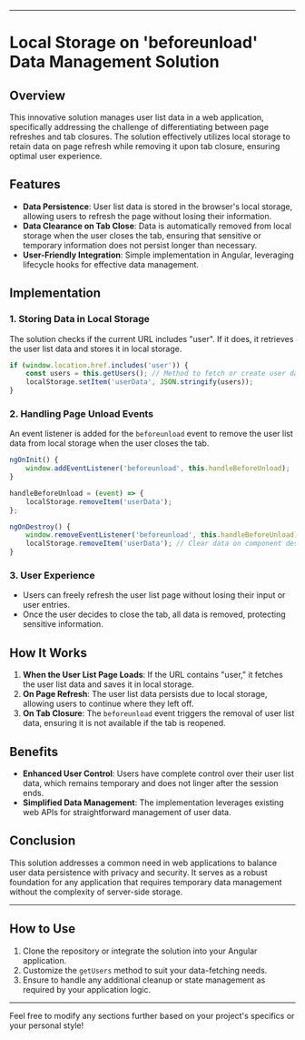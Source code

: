 

---

# Local Storage on 'beforeunload'  Data Management Solution

## Overview

This innovative solution manages user list data in a web application, specifically addressing the challenge of differentiating between page refreshes and tab closures. The solution effectively utilizes local storage to retain data on page refresh while removing it upon tab closure, ensuring optimal user experience.

## Features

- **Data Persistence**: User list data is stored in the browser's local storage, allowing users to refresh the page without losing their information.
- **Data Clearance on Tab Close**: Data is automatically removed from local storage when the user closes the tab, ensuring that sensitive or temporary information does not persist longer than necessary.
- **User-Friendly Integration**: Simple implementation in Angular, leveraging lifecycle hooks for effective data management.

## Implementation

### 1. **Storing Data in Local Storage**

The solution checks if the current URL includes "user". If it does, it retrieves the user list data and stores it in local storage.

```javascript
if (window.location.href.includes('user')) {
    const users = this.getUsers(); // Method to fetch or create user data
    localStorage.setItem('userData', JSON.stringify(users));
}
```

### 2. **Handling Page Unload Events**

An event listener is added for the `beforeunload` event to remove the user list data from local storage when the user closes the tab.

```javascript
ngOnInit() {
    window.addEventListener('beforeunload', this.handleBeforeUnload);
}

handleBeforeUnload = (event) => {
    localStorage.removeItem('userData');
};

ngOnDestroy() {
    window.removeEventListener('beforeunload', this.handleBeforeUnload);
    localStorage.removeItem('userData'); // Clear data on component destruction
}
```

### 3. **User Experience**

- Users can freely refresh the user list page without losing their input or user entries.
- Once the user decides to close the tab, all data is removed, protecting sensitive information.

## How It Works

1. **When the User List Page Loads**: If the URL contains "user," it fetches the user list data and saves it in local storage.
2. **On Page Refresh**: The user list data persists due to local storage, allowing users to continue where they left off.
3. **On Tab Closure**: The `beforeunload` event triggers the removal of user list data, ensuring it is not available if the tab is reopened.

## Benefits

- **Enhanced User Control**: Users have complete control over their user list data, which remains temporary and does not linger after the session ends.
- **Simplified Data Management**: The implementation leverages existing web APIs for straightforward management of user data.

## Conclusion

This solution addresses a common need in web applications to balance user data persistence with privacy and security. It serves as a robust foundation for any application that requires temporary data management without the complexity of server-side storage.

---

## How to Use

1. Clone the repository or integrate the solution into your Angular application.
2. Customize the `getUsers` method to suit your data-fetching needs.
3. Ensure to handle any additional cleanup or state management as required by your application logic.

---

Feel free to modify any sections further based on your project's specifics or your personal style!
